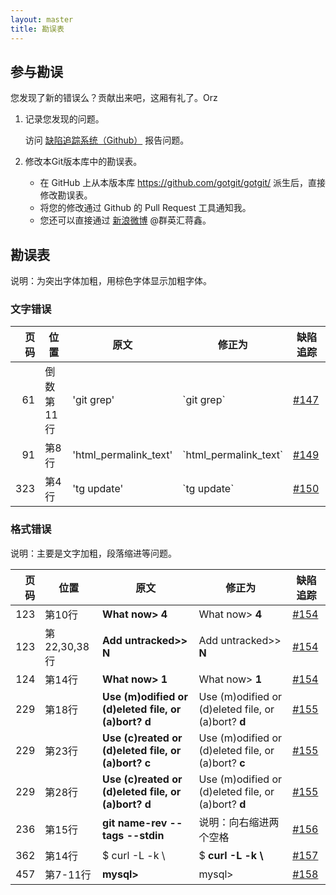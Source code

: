 ```yaml
---
layout: master
title: 勘误表
---
```


## 参与勘误

您发现了新的错误么？贡献出来吧，这厢有礼了。Orz

1. 记录您发现的问题。

   访问 [缺陷追踪系统（Github）](https://github.com/gotgit/gotgit/issues/new) 报告问题。

2. 修改本Git版本库中的勘误表。

    * 在 GitHub 上从本版本库 <https://github.com/gotgit/gotgit/> 派生后，直接修改勘误表。
    * 将您的修改通过 Github 的 Pull Request 工具通知我。
    * 您还可以直接通过 [新浪微博](http://weibo.com/gotgit/) @群英汇蒋鑫。

## 勘误表

说明：为突出字体加粗，用棕色字体显示加粗字体。

### 文字错误

| 页码   | 位置                      | 原文                         | 修正为                       | 缺陷追踪                                             |
| ------:| ------------------------- | ---------------------------- | ---------------------------- | ---------------------------------------------------- |
|     61 | 倒数第11行                | 'git grep'                   | \`git grep\`                 | [#147](http://redmine.ossxp.com/redmine/issues/147)  |
|     91 | 第8行                     | 'html\_permalink\_text'      | \`html\_permalink\_text\`    | [#149](http://redmine.ossxp.com/redmine/issues/149)  |
|    323 | 第4行                     | 'tg update'                  | \`tg update\`                | [#150](http://redmine.ossxp.com/redmine/issues/150)  |


### 格式错误

说明：主要是文字加粗，段落缩进等问题。

| 页码   | 位置                      | 原文                         | 修正为                       | 缺陷追踪                                             |
| ------:| ------------------------- | ---------------------------- | ---------------------------- | ---------------------------------------------------- |
|    123 | 第10行                    | **What now> 4**              | What now> **4**              | [#154](http://redmine.ossxp.com/redmine/issues/154)  |
|    123 | 第22,30,38行              | **Add untracked>> N**        | Add untracked>> **N**        | [#154](http://redmine.ossxp.com/redmine/issues/154)  |
|    124 | 第14行                    | **What now> 1**              | What now> **1**              | [#154](http://redmine.ossxp.com/redmine/issues/154)  |
|    229 | 第18行                    | **Use (m)odified or (d)eleted file, or (a)bort? d** | Use (m)odified or (d)eleted file, or (a)bort? **d** | [#155](http://redmine.ossxp.com/redmine/issues/155)  |
|    229 | 第23行                    | **Use (c)reated or (d)eleted file, or (a)bort? c**  | Use (m)odified or (d)eleted file, or (a)bort? **c** | [#155](http://redmine.ossxp.com/redmine/issues/155)  |
|    229 | 第28行                    | **Use (c)reated or (d)eleted file, or (a)bort? d**  | Use (m)odified or (d)eleted file, or (a)bort? **d** | [#155](http://redmine.ossxp.com/redmine/issues/155)  |
|    236 | 第15行                    | **git name-rev --tags --stdin**  | 说明：向右缩进两个空格   | [#156](http://redmine.ossxp.com/redmine/issues/156)  |
|    362 | 第14行                    | $ curl -L -k \\              | $ **curl -L -k \\**          | [#157](http://redmine.ossxp.com/redmine/issues/157)  |
|    457 | 第7-11行                  | **mysql>**                   | mysql>                       | [#158](http://redmine.ossxp.com/redmine/issues/158)  |

